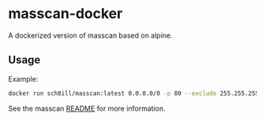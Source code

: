 # masscan-docker

A dockerized version of masscan based on alpine.

## Usage

Example:

```bash
docker run sch8ill/masscan:latest 0.0.0.0/0 -p 80 --exclude 255.255.255.255
```

See the masscan [README](https://github.com/robertdavidgraham/masscan/blob/master/README.md) for more information.
